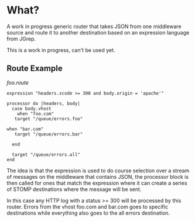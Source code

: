 What?
=====

A work in progress generic router that takes JSON from one
middleware source and route it to another destination based
on an expression language from JGrep.

This is a work in progress, can't be used yet.

Route Example
-------------

_foo.route_

    expression "headers.scode >= 300 and body.origin = 'apache'"

    processor do |headers, body|
      case body.vhost
        when "foo.com"
	   target "/queue/errors.foo"

	when "bar.com"
	   target "/queue/errors.bar"

      end

      target "/queue/errors.all"
    end

The idea is that the expression is used to do course selection over a
stream of messages on the middleware that contains JSON, the processor
block is then called for ones that match the expression where it can
create a series of STOMP destinations where the message will be sent.

In this case any HTTP log with a status >= 300 will be processed by
this router.  Errors from the vhost foo.com and bar.com goes to specific
destinations while everything also goes to the all errors destination.

